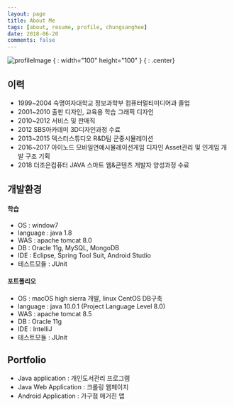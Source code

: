 ```yaml
---
layout: page
title: About Me
tags: [about, resume, profile, chungsanghee]
date: 2018-06-20
comments: false
---
```

![profileImage](IMG_9464.jpg "profile") { : width="100" height="100" } { : .center}

## 이력
* 1999~2004 숙명여자대학교 정보과학부 컴퓨터멀티미디어과 졸업
* 2001~2010 출판 디자인, 교육용 학습 그래픽 디자인
* 2010~2012 서비스 및 판매직
* 2012 SBS아카데미 3D디자인과정 수료
* 2013~2015 덱스터스튜디오 R&D팀 군중시뮬레이션
* 2016~2017 아이노드 모바일연예시뮬레이션게임 디자인 Asset관리 및 인게임 개발 구조 기획
* 2018 더조은컴퓨터 JAVA 스마트 웹&콘텐츠 개발자 양성과정 수료

## 개발환경 

#### 학습
* OS : window7
* language : java 1.8
* WAS : apache tomcat 8.0
* DB : Oracle 11g, MySQL, MongoDB
* IDE : Eclipse, Spring Tool Suit, Android Studio
* 테스트모듈 : JUnit 

#### 포트폴리오
* OS : macOS high sierra 개발, linux CentOS DB구축
* language : java 10.0.1 (Project Language Level 8.0)
* WAS : apache tomcat 8.5
* DB : Oracle 11g
* IDE : IntelliJ
* 테스트모듈 : JUnit

## Portfolio
* Java application : 개인도서관리 프로그램
* Java Web Application : 크롤링 웹페이지
* Android Application : 가구점 매거진 앱
